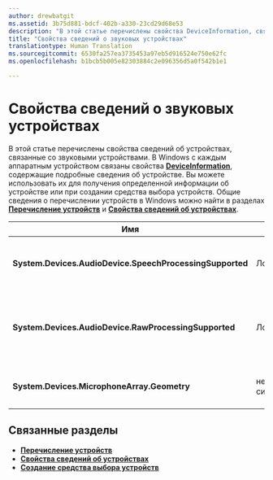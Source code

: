 ```yaml
---
author: drewbatgit
ms.assetid: 3b75d881-bdcf-402b-a330-23cd29d68e53
description: "В этой статье перечислены свойства DeviceInformation, связанные со звуковыми устройствами"
title: "Свойства сведений о звуковых устройствах"
translationtype: Human Translation
ms.sourcegitcommit: 6530fa257ea3735453a97eb5d916524e750e62fc
ms.openlocfilehash: b1bcb5b005e82303884c2e096356d5a0f542b1e1

---
```


# Свойства сведений о звуковых устройствах

В этой статье перечислены свойства сведений об устройствах, связанные со звуковыми устройствами. В Windows с каждым аппаратным устройством связаны свойства [**DeviceInformation**](https://msdn.microsoft.com/library/windows/apps/BR225393), содержащие подробные сведения об устройстве. Вы можете использовать их для получения определенной информации об устройстве или при создании средства выбора устройств. Общие сведения о перечислении устройств в Windows можно найти в разделах [**Перечисление устройств**](../devices-sensors/enumerate-devices.md) и [**Свойства сведений об устройствах**](../devices-sensors/device-information-properties.md).


|Имя|Тип|Описание|
|------------------------------------------------------------|------------|------------------------------------------------------|
|**System.Devices.AudioDevice.SpeechProcessingSupported**|Логическое|Указывает, поддерживает ли звуковое устройство обработку речи.|
|**System.Devices.AudioDevice.RawProcessingSupported**|Логическое|Указывает, поддерживает ли звуковое устройство обработку необработанных данных.|
|**System.Devices.MicrophoneArray.Geometry**|неподписанный символ[]|Геометрические данные для набора микрофонов.|
## Связанные разделы

* [**Перечисление устройств**](../devices-sensors/enumerate-devices.md)
* [**Свойства сведений об устройствах**](../devices-sensors/device-information-properties.md)
* [**Создание средства выбора устройств**](../devices-sensors/build-a-device-selector.md)







<!--HONumber=Jun16_HO4-->


